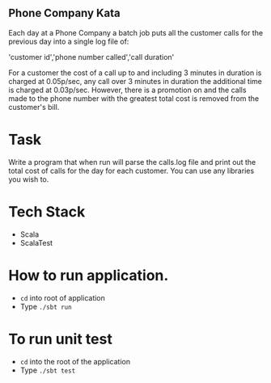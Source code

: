 ## Phone Company Kata

Each day at a Phone Company a batch job puts all the customer calls for the previous day into a single log file of:

'customer id','phone number called','call duration'

For a customer the cost of a call up to and including 3 minutes in duration is charged at 0.05p/sec, any call over 3 minutes in duration the additional time is charged at 0.03p/sec. However, there is a promotion on and the calls made to the phone number with the greatest total cost is removed from the customer's bill.

# Task

Write a program that when run will parse the calls.log file and print out the total cost of calls for the day for each customer. You can use any libraries you wish to.


# Tech Stack

- Scala
- ScalaTest

# How to run application.

- `cd` into root of application
- Type `./sbt run`

# To run unit test

- `cd` into the root of the application
- Type `./sbt test`